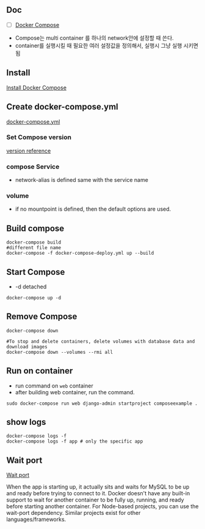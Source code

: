 ## Doc
- [ ] [Docker Compose](https://docs.docker.com/compose/)

- Compose는 multi container 를 하나의 network안에 설정할 때 쓴다.
- container를 실행시킬 때 필요한 여러 설정값을 정의해서, 실행시 그냥 실행 시키면 됨

## Install
[Install Docker Compose](https://docs.docker.com/compose/install/)

## Create docker-compose.yml
[docker-compose.yml](../docker-compose.yml)

### Set Compose version
[version reference](https://docs.docker.com/compose/compose-file/)

### compose Service
- network-alias is defined same with the service name

### volume

- if no mountpoint is defined, then the default options are used.

## Build compose
```shell
docker-compose build
#different file name
docker-compose -f docker-compose-deploy.yml up --build
```


## Start Compose
- -d detached
```shell
docker-compose up -d
```

## Remove Compose
```shell
docker-compose down

#To stop and delete containers, delete volumes with database data and download images
docker-compose down --volumes --rmi all

```

## Run on container
- run command on `web` container
- after building web container, run the command.
```shell
sudo docker-compose run web django-admin startproject composeexample .
```



## show logs
```shell
docker-compose logs -f
docker-compose logs -f app # only the specific app
```

## Wait port
[Wait port](https://github.com/dwmkerr/wait-port)

When the app is starting up, it actually sits and waits for MySQL to be up and ready before trying to connect to it. Docker doesn't have any built-in support to wait for another container to be fully up, running, and ready before starting another container. For Node-based projects, you can use the wait-port dependency. Similar projects exist for other languages/frameworks.